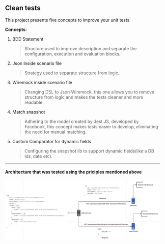 ## Clean tests 

 This project presents five concepts to improve your unit tests.
  
  **Concepts:**

1. BDD Statement 
     > Structure used to improve description and separate the configuration, execution and evaluation blocks.

2. Json Inside scenario file
     > Strategy used to separate structure from logic.

3. Wiremock inside scenario file
     > Changing DSL to Json Wiremock, this one allows you to remove structure from logic and makes the tests cleaner and more readable. 

4. Match snapshot
     > Adhering to the model created by Jest JS, developed by Facebook, this concept makes tests easier to develop, eliminating the need for manual matching.
      

5. Custom Comparator for dynamic fields
     > Configuring the snapshot lib to support dynamic fields(like a DB ids, date etc).  
    
___
#### Architecture that was tested using the priciples mentioned above
![Architecture that will be tested](src/main/resources/sellers-arch.png)

 
 